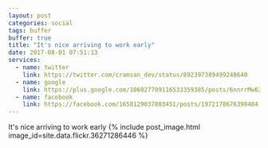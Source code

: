 ```yaml
---
layout: post
categories: social
tags: buffer
buffer: true
title: "It's nice arriving to work early"
date: 2017-08-01 07:51:13
services: 
  - name: twitter
    link: https://twitter.com/cramsan_dev/status/892397389499248640
  - name: google
    link: https://plus.google.com/106027709116533359385/posts/6nnrrMw62Si
  - name: facebook
    link: https://facebook.com/1658129037803451/posts/1972178676398484
---
```

It&#039;s nice arriving to work early
{% include post_image.html image_id=site.data.flickr.36271286446 %}
